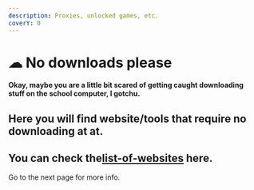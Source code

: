 ```yaml
---
description: Proxies, unlocked games, etc.
coverY: 0
---
```


# ☁ No downloads please

#### Okay, maybe you are a little bit scared of getting caught downloading stuff on the school computer, I gotchu.

## Here you will find website/tools that require no downloading at at.

## You can check the[list-of-websites](list-of-websites/ "mention") here.

Go to the next page for more info.
